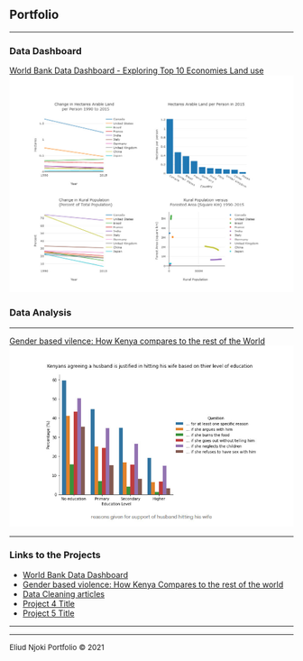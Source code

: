 ## Portfolio

---

### Data Dashboard

[World Bank Data Dashboard - Exploring Top 10 Economies Land use](/https://udacity-worldbank-dboard034x.herokuapp.com)
<img src="images/worldbank.jpeg?raw=true"/>


### Data Analysis
---
[Gender based vilence: How Kenya compares to the rest of the World](https://medium.com/analytics-vidhya/gender-based-violence-how-kenya-compares-with-the-rest-of-the-world-12cf08118d50/)
<img src="images/gender.jpeg?raw=true"/>

---




### Links to the Projects

- [World Bank Data Dashboard](https://udacity-worldbank-dboard034x.herokuapp.com/)
- [Gender based violence: How Kenya Compares to the rest of the world](https://medium.com/analytics-vidhya/gender-based-violence-how-kenya-compares-with-the-rest-of-the-world-12cf08118d50/)
- [Data Cleaning articles](https://3liud.medium.com/a-data-cleaning-journey-2b0146407e44/)
- [Project 4 Title](http://example.com/)
- [Project 5 Title](http://example.com/)

---




---
<p style="font-size:13px">Eliud Njoki Portfolio &#169; 2021 <a href="3liud.github.io"></a></p>
<!-- Remove above link if you don't want to attibute -->
